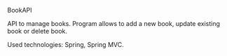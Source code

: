 BookAPI

API to manage books. Program allows to add a new book, update existing book or delete book.

Used technologies: Spring, Spring MVC.
